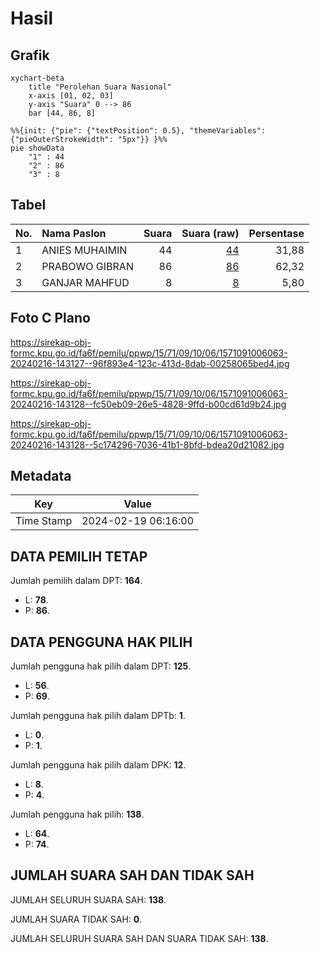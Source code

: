 # Hasil

## Grafik

```mermaid
xychart-beta
    title "Perolehan Suara Nasional"
    x-axis [01, 02, 03]
    y-axis "Suara" 0 --> 86
    bar [44, 86, 8]
```

```mermaid
%%{init: {"pie": {"textPosition": 0.5}, "themeVariables": {"pieOuterStrokeWidth": "5px"}} }%%
pie showData
    "1" : 44
    "2" : 86
    "3" : 8
```

## Tabel

| No. | Nama Paslon    | Suara | Suara (raw) | Persentase |
|:--- |:-------------- | -----:| -----------:| ----------:|
| 1   | ANIES MUHAIMIN | 44    | [44][p-1]   | 31,88      |
| 2   | PRABOWO GIBRAN | 86    | [86][p-2]   | 62,32      |
| 3   | GANJAR MAHFUD  | 8     | [8][p-3]    | 5,80       |


[p-1]: https://github.com/gigit-pemilu/pemilu-2024/blob/main/pilpres/hitung-suara/sub/15-jambi/sub/71-kota-jambi/sub/09-alam-barajo/sub/1006-simpang-rimbo/sub/063-tps/sub/paslon-1.txt
[p-2]: https://github.com/gigit-pemilu/pemilu-2024/blob/main/pilpres/hitung-suara/sub/15-jambi/sub/71-kota-jambi/sub/09-alam-barajo/sub/1006-simpang-rimbo/sub/063-tps/sub/paslon-2.txt
[p-3]: https://github.com/gigit-pemilu/pemilu-2024/blob/main/pilpres/hitung-suara/sub/15-jambi/sub/71-kota-jambi/sub/09-alam-barajo/sub/1006-simpang-rimbo/sub/063-tps/sub/paslon-3.txt

## Foto C Plano

https://sirekap-obj-formc.kpu.go.id/fa6f/pemilu/ppwp/15/71/09/10/06/1571091006063-20240216-143127--96f893e4-123c-413d-8dab-00258065bed4.jpg

https://sirekap-obj-formc.kpu.go.id/fa6f/pemilu/ppwp/15/71/09/10/06/1571091006063-20240216-143128--fc50eb09-26e5-4828-9ffd-b00cd61d9b24.jpg

https://sirekap-obj-formc.kpu.go.id/fa6f/pemilu/ppwp/15/71/09/10/06/1571091006063-20240216-143128--5c174296-7036-41b1-8bfd-bdea20d21082.jpg


## Metadata

| Key        | Value               |
| ---------- | ------------------- |
| Time Stamp | 2024-02-19 06:16:00 |


## DATA PEMILIH TETAP

Jumlah pemilih dalam DPT: **164**.
 * L: **78**.
 * P: **86**.

## DATA PENGGUNA HAK PILIH

Jumlah pengguna hak pilih dalam DPT: **125**.
 * L: **56**.
 * P: **69**.

Jumlah pengguna hak pilih dalam DPTb: **1**.
 * L: **0**.
 * P: **1**.

Jumlah pengguna hak pilih dalam DPK: **12**.
 * L: **8**.
 * P: **4**.

Jumlah pengguna hak pilih: **138**.
 * L: **64**.
 * P: **74**.

## JUMLAH SUARA SAH DAN TIDAK SAH

JUMLAH SELURUH SUARA SAH: **138**.

JUMLAH SUARA TIDAK SAH: **0**.

JUMLAH SELURUH SUARA SAH DAN SUARA TIDAK SAH: **138**.


